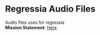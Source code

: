 # Regressia Audio Files
Audio files uses for regressia  
**Mission Statement**: [Here](https://github.com/Regressia/regressia_resources/raw/refs/heads/main/audio/mission.mp3)
